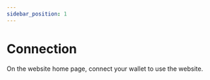 ```yaml
---
sidebar_position: 1
---
```


# Connection

On the website home page, connect your wallet to use the website.